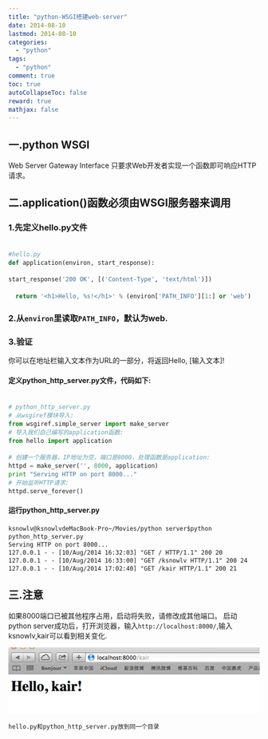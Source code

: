 ```yaml
---
title: "python-WSGI搭建web-server"
date: 2014-08-10
lastmod: 2014-08-10
categories:
  - "python"
tags:
  - "python"
comment: true
toc: true
autoCollapseToc: false
reward: true
mathjax: false
---
```

    
## 一.python WSGI

Web Server Gateway Interface 只要求Web开发者实现一个函数即可响应HTTP请求。

## 二.application()函数必须由WSGI服务器来调用

### 1.先定义hello.py文件

``` python

#hello.py
def application(environ, start_response):

start_response('200 OK', [('Content-Type', 'text/html')])

  return '<h1>Hello, %s!</h1>' % (environ['PATH_INFO'][1:] or 'web')

```


### 2.从`environ`里读取`PATH_INFO`，默认为web.
### 3.验证

你可以在地址栏输入文本作为URL的一部分，将返回Hello, [输入文本]!

#### 定义python_http_server.py文件，代码如下:

``` python

# python_http_server.py
# 从wsgiref模块导入:
from wsgiref.simple_server import make_server
# 导入我们自己编写的application函数:
from hello import application

# 创建一个服务器，IP地址为空，端口是8000，处理函数是application:
httpd = make_server('', 8000, application)
print "Serving HTTP on port 8000..."
# 开始监听HTTP请求:
httpd.serve_forever()


```

#### 运行python_http_server.py
    ksnowlv@ksnowlvdeMacBook-Pro~/Movies/python server$python python_http_server.py 
    Serving HTTP on port 8000...
    127.0.0.1 - - [10/Aug/2014 16:32:03] "GET / HTTP/1.1" 200 20
    127.0.0.1 - - [10/Aug/2014 16:33:00] "GET /ksnowlv HTTP/1.1" 200 24
    127.0.0.1 - - [10/Aug/2014 17:02:40] "GET /kair HTTP/1.1" 200 21
  
## 三.注意

如果8000端口已被其他程序占用，启动将失败，请修改成其他端口。
启动python server成功后，打开浏览器，输入`http://localhost:8000/`,输入ksnowlv,kair可以看到相关变化.

![image](/images/post/2014-08-10-python-wsgi-da-jian-web-server/web_server_result.png)

    hello.py和python_http_server.py放到同一个目录
